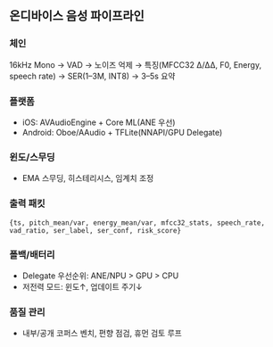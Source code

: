 ## 온디바이스 음성 파이프라인

### 체인
16kHz Mono → VAD → 노이즈 억제 → 특징(MFCC32 Δ/ΔΔ, F0, Energy, speech rate) → SER(1–3M, INT8) → 3–5s 요약

### 플랫폼
- iOS: AVAudioEngine + Core ML(ANE 우선)
- Android: Oboe/AAudio + TFLite(NNAPI/GPU Delegate)

### 윈도/스무딩
- EMA 스무딩, 히스테리시스, 임계치 조정

### 출력 패킷
`{ts, pitch_mean/var, energy_mean/var, mfcc32_stats, speech_rate, vad_ratio, ser_label, ser_conf, risk_score}`

### 폴백/배터리
- Delegate 우선순위: ANE/NPU > GPU > CPU
- 저전력 모드: 윈도↑, 업데이트 주기↓

### 품질 관리
- 내부/공개 코퍼스 벤치, 편향 점검, 휴먼 검토 루프
